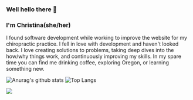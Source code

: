 ### Well hello there 👋

### I'm Christina(she/her)

I found software development while working to improve the website for my chiropractic practice. I fell in love with development and haven't looked back. I love creating solutions to problems, taking deep dives into the how/why things work, and continuously improving my skills. In my spare time you can find me drinking coffee, exploring Oregon, or learning something new.

![Anurag's github stats](https://github-readme-stats.vercel.app/api?username=ChristinaJackson&layout=compact&show_icons=true&theme=tokyonight&hide=stars,contribs)
![Top Langs](https://github-readme-stats.vercel.app/api/top-langs/?username=ChristinaJackson&layout=compact&show_icons=true&theme=tokyonight)

![](https://komarev.com/ghpvc/?username=ChristinaJackson&color=blueviolet)

<!--
**ChristinaJackson/ChristinaJackson** is a ✨ _special_ ✨ repository because its `README.md` (this file) appears on your GitHub profile.

Here are some ideas to get you started:

- 🔭 I’m currently working on ...
- 🌱 I’m currently learning ...
- 👯 I’m looking to collaborate on ...
- 🤔 I’m looking for help with ...
- 💬 Ask me about ...
- 📫 How to reach me: ...
- 😄 Pronouns: ...
- ⚡ Fun fact: ...
-->
